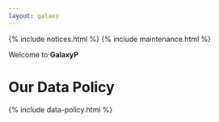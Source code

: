 ```yaml
---
layout: galaxy
---
```


{% include notices.html %}
{% include maintenance.html %}

Welcome to **GalaxyP**

# Our Data Policy

{% include data-policy.html %}
